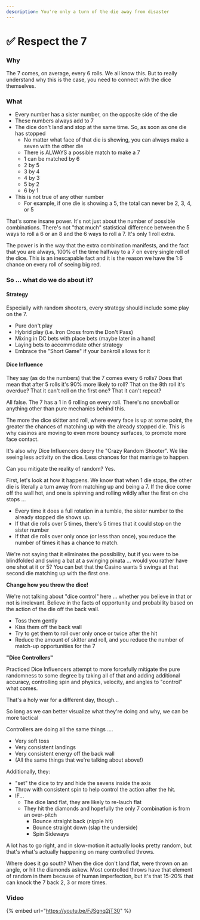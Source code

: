 ```yaml
---
description: You're only a turn of the die away from disaster
---
```


# ✅ Respect the 7

### Why

The 7 comes, on average, every 6 rolls. We all know this. But to really understand why this is the case,  you need to connect with the dice themselves.

### What

* Every number has a sister number, on the opposite side of the die
* These numbers always add to 7
* The dice don't land and stop at the same time. So, as soon as one die has stopped
  * No matter what face of that die is showing,  you can always make a seven with the other die
  * There is ALWAYS a possible match to make a 7
  * 1 can be matched by 6
  * 2 by 5
  * 3 by 4
  * 4 by 3
  * 5 by 2
  * 6 by 1
* This is not true of any other number
  * For example, if one die is showing a 5, the total can never be 2, 3, 4, or 5

That's some insane power. It's not just about the number of possible combinations. There's not "that much" statistical difference between the 5 ways to roll a 6 or an 8 and the 6 ways to roll a 7. It's only 1 roll extra.&#x20;

The power is in the way that the extra combination manifests, and the fact that you are always, 100% of the time halfway to a 7 on every single roll of the dice. This is an inescapable fact and it is the reason we have the 1:6 chance on every roll of seeing big red.

### So ... what do we do about it?

#### Strategy

Especially with random shooters, every strategy should include some play on the 7.

* Pure don't play
* Hybrid play (i.e. Iron Cross from the Don't Pass)
* Mixing in DC bets with place bets (maybe later in a hand)
* Laying bets to accommodate other strategy
* Embrace the "Short Game" if your bankroll allows for it

#### Dice Influence

They say (as do the numbers) that the 7 comes every 6 rolls? Does that mean that after 5 rolls it's 90% more likely to roll? That on the 8th roll it's overdue? That it can't roll on the first one? That it can't repeat?&#x20;

All false. The 7 has a 1 in 6 rolling on every roll. There's no snowball or anything other than pure mechanics behind this.

The more the dice skitter and roll, where every face is up at some point, the greater the chances of matching up with the already stopped die. This is why casinos are moving to even more bouncy surfaces, to promote more face contact.

It's also why Dice Influencers decry the "Crazy Random Shooter". We like seeing less activity on the dice. Less chances for that marriage to happen.&#x20;

Can you mitigate the reality of random? Yes.

First, let's look at how it happens. We know that when 1 die stops, the other die is literally a turn away from  matching up and being a 7.  If the dice come off the wall hot, and one is spinning and rolling wildly after the first on che stops ...

* Every time it does a full rotation in a tumble, the sister number to the already stopped die shows up.
* If that die rolls over 5 times, there's 5 times that it could stop on the sister number
* If that die rolls over only once (or less than once), you reduce the number of times it has a chance to match.

We're not saying that it eliminates the possibility, but if you were to be blindfolded and swing a bat at a swinging pinata ... would you rather have one shot at it or 5?  You can bet that the Casino wants 5 swings at that second die matching up with the first one.

**Change how you throw the dice!**

We're not talking about "dice control" here ... whether you believe in that or not is irrelevant. Believe in the facts of opportunity and probability based on the action of the die off the back wall.

* Toss them gently
* Kiss them off the back wall
* Try to get them to roll over only once or twice after the hit
* Reduce the amount of skitter and roll, and you reduce the number of match-up opportunities for the 7

**"Dice Controllers"**

Practiced Dice Influencers attempt to more forcefully mitigate the pure randomness to some degree by taking all of that and adding additional accuracy,  controlling spin and physics, velocity, and angles to "control" what comes.

That's a holy war for a different day, though...

So long as we can better visualize what they're doing and why, we can be more tactical&#x20;

Controllers are doing all the same things ....

* Very soft toss
* Very consistent landings
* Very consistent energy off the back wall
* (All the same things that we're talking about above!)

Additionally, they:

* &#x20;"set" the dice to try and hide the sevens inside the axis
* Throw with consistent spin to help control the action after the hit.
* IF...&#x20;
  * The dice land flat, they are likely to re-lauch flat
  * They hit the diamonds and hopefully the only 7 combination is from an over-pitch
    * Bounce straight back (nipple hit)
    * Bounce straight down (slap the underside)
    * Spin Sideways&#x20;

A lot has to go right, and in slow-motion it actually looks pretty random, but that's what's actually happening on many controlled throws.

Where does it go south? When the dice don't land flat, were thrown on an angle, or hit the diamonds askew. Most controlled throws have that element of random in them because of human imperfection, but it's that 15-20% that can knock the 7 back 2, 3 or more times.

### Video

{% embed url="https://youtu.be/FJSgnq2jT30" %}

